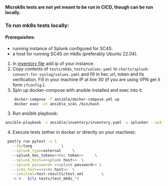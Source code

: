 #### Microk8s tests are not yet meant to be run in CICD, though can be run locally.
### To run mk8s tests locally:
#### Prerequisites:
  - running instance of Splunk configured for SC4S.
  - a host for running SC4S on mk8s (preferably Ubuntu 22.04).

1. In [inventory file](ansible/inventory/inventory_microk8s) add ip of your instance.
2. Copy contents of `tests/mk8s_tests/values.yaml`  to `charts/splunk-connect-for-syslog/values.yaml` and fill in hec url, token and tls verification. Fill in your machine IP at line 30 (if you are using VPN get it form `ifconfig`.). 
2. Spin up docker-compose with ansible installed and exec into it.
```bash
    docker-compose -f ansible/docker-compose.yml up   
    docker exec -it ansible_sc4s /bin/bash
```
3. Run ansible playbook:
``` bash 
ansible-playbook -i ansible/inventory/inventory.yaml -u splunker --ask-pass ansible/playbooks/microk8s.yml
```
4. Execute tests (either in docker or directly on your machine): 
```bash
 poetry run pytest -v \
   --tb=long             \
   --splunk_type=external     \        
   --splunk_hec_token=<<hec token>>     \
   --splunk_host=<<splunk host>>  \
   --splunk_password= <<splunk password>> \
   --sc4s_host=<<sc4s host>>  \
   --junitxml=test-results/test.xml        \      
   -n 4   $(ls tests/test_mk8s_*)
```